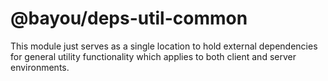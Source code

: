 @bayou/deps-util-common
=======================

This module just serves as a single location to hold external dependencies
for general utility functionality which applies to both client and server
environments.
